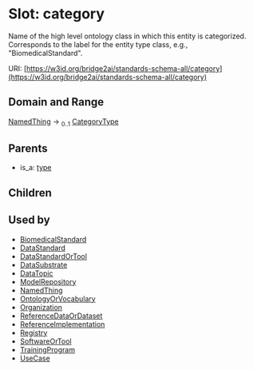 
# Slot: category


Name of the high level ontology class in which this entity is categorized. Corresponds to the label for the entity type class, e.g., "BiomedicalStandard".

URI: [https://w3id.org/bridge2ai/standards-schema-all/category](https://w3id.org/bridge2ai/standards-schema-all/category)


## Domain and Range

[NamedThing](NamedThing.md) &#8594;  <sub>0..1</sub> [CategoryType](types/CategoryType.md)

## Parents

 *  is_a: [type](type.md)

## Children


## Used by

 * [BiomedicalStandard](BiomedicalStandard.md)
 * [DataStandard](DataStandard.md)
 * [DataStandardOrTool](DataStandardOrTool.md)
 * [DataSubstrate](DataSubstrate.md)
 * [DataTopic](DataTopic.md)
 * [ModelRepository](ModelRepository.md)
 * [NamedThing](NamedThing.md)
 * [OntologyOrVocabulary](OntologyOrVocabulary.md)
 * [Organization](Organization.md)
 * [ReferenceDataOrDataset](ReferenceDataOrDataset.md)
 * [ReferenceImplementation](ReferenceImplementation.md)
 * [Registry](Registry.md)
 * [SoftwareOrTool](SoftwareOrTool.md)
 * [TrainingProgram](TrainingProgram.md)
 * [UseCase](UseCase.md)
